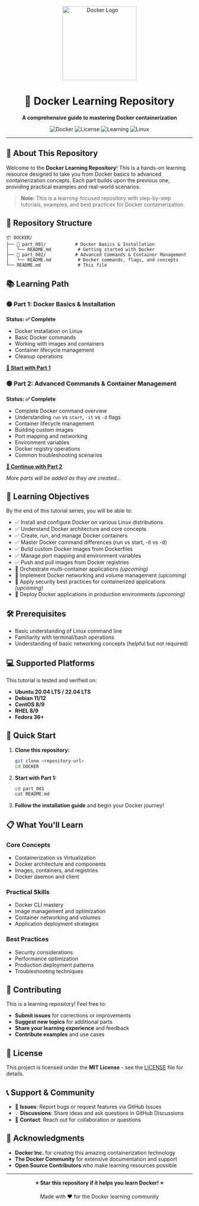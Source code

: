 <div align="center">
  <img src="https://www.docker.com/wp-content/uploads/2022/03/vertical-logo-monochromatic.png" alt="Docker Logo" width="200"/>
  
  # 🐳 Docker Learning Repository
  
  **A comprehensive guide to mastering Docker containerization**
  
  ![Docker](https://img.shields.io/badge/Docker-2496ED?style=for-the-badge&logo=docker&logoColor=white)
  ![License](https://img.shields.io/badge/License-MIT-green.svg?style=for-the-badge)
  ![Learning](https://img.shields.io/badge/Learning-Progress-blue?style=for-the-badge)
  ![Linux](https://img.shields.io/badge/Linux-FCC624?style=for-the-badge&logo=linux&logoColor=black)
  
</div>

---

## 📖 About This Repository

Welcome to the **Docker Learning Repository**! This is a hands-on learning resource designed to take you from Docker basics to advanced containerization concepts. Each part builds upon the previous one, providing practical examples and real-world scenarios.

> **Note:** This is a learning-focused repository with step-by-step tutorials, examples, and best practices for Docker containerization.

## 🚀 Repository Structure

```
📦 DOCKER/
├── 📁 part_001/           # Docker Basics & Installation
│   └── README.md          # Getting started with Docker
├── 📁 part_002/           # Advanced Commands & Container Management
│   └── README.md          # Docker commands, flags, and concepts
└── README.md              # This file
```

## 📚 Learning Path

### 🟢 Part 1: Docker Basics & Installation
**Status: ✅ Complete**
- Docker installation on Linux
- Basic Docker commands
- Working with images and containers
- Container lifecycle management
- Cleanup operations

**[📖 Start with Part 1](./part_001/README.md)**

### 🟢 Part 2: Advanced Commands & Container Management
**Status: ✅ Complete**
- Complete Docker command overview
- Understanding `run` vs `start`, `-it` vs `-d` flags
- Container lifecycle management
- Building custom images
- Port mapping and networking
- Environment variables
- Docker registry operations
- Common troubleshooting scenarios

**[📖 Continue with Part 2](./part_002/README.md)**

*More parts will be added as they are created...*

## 🎯 Learning Objectives

By the end of this tutorial series, you will be able to:

- ✅ Install and configure Docker on various Linux distributions
- ✅ Understand Docker architecture and core concepts
- ✅ Create, run, and manage Docker containers
- ✅ Master Docker command differences (run vs start, -it vs -d)
- ✅ Build custom Docker images from Dockerfiles
- ✅ Manage port mapping and environment variables
- ✅ Push and pull images from Docker registries
- 🔄 Orchestrate multi-container applications *(upcoming)*
- 🔄 Implement Docker networking and volume management *(upcoming)*
- 🔄 Apply security best practices for containerized applications *(upcoming)*
- 🔄 Deploy Docker applications in production environments *(upcoming)*

## 🛠️ Prerequisites

- Basic understanding of Linux command line
- Familiarity with terminal/bash operations
- Understanding of basic networking concepts (helpful but not required)

## 💻 Supported Platforms

This tutorial is tested and verified on:

- **Ubuntu 20.04 LTS / 22.04 LTS**
- **Debian 11/12**
- **CentOS 8/9**
- **RHEL 8/9**
- **Fedora 36+**

## 🚀 Quick Start

1. **Clone this repository:**
   ```bash
   git clone <repository-url>
   cd DOCKER
   ```

2. **Start with Part 1:**
   ```bash
   cd part_001
   cat README.md
   ```

3. **Follow the installation guide** and begin your Docker journey!

## 📋 What You'll Learn

### Core Concepts
- Containerization vs Virtualization
- Docker architecture and components
- Images, containers, and registries
- Docker daemon and client

### Practical Skills
- Docker CLI mastery
- Image management and optimization
- Container networking and volumes
- Application deployment strategies

### Best Practices
- Security considerations
- Performance optimization
- Production deployment patterns
- Troubleshooting techniques

## 🤝 Contributing

This is a learning repository! Feel free to:

- **Submit issues** for corrections or improvements
- **Suggest new topics** for additional parts
- **Share your learning experience** and feedback
- **Contribute examples** and use cases

## 📄 License

This project is licensed under the **MIT License** - see the [LICENSE](LICENSE) file for details.

## 📞 Support & Community

- 🐛 **Issues**: Report bugs or request features via GitHub Issues
- 💡 **Discussions**: Share ideas and ask questions in GitHub Discussions
- 📧 **Contact**: Reach out for collaboration or questions

## 🎉 Acknowledgments

- **Docker Inc.** for creating this amazing containerization technology
- **The Docker Community** for extensive documentation and support
- **Open Source Contributors** who make learning resources possible

---

<div align="center">
  
  **⭐ Star this repository if it helps you learn Docker! ⭐**
  
  Made with ❤️ for the Docker learning community
  
</div>